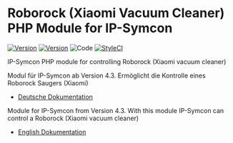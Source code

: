 Roborock (Xiaomi Vacuum Cleaner) PHP Module for IP-Symcon
===
[![Version](https://img.shields.io/badge/Symcon-PHPModule-red.svg)](https://www.symcon.de/service/dokumentation/entwicklerbereich/sdk-tools/sdk-php/)
[![Version](https://img.shields.io/badge/Symcon%20Version-%3E%205.1-green.svg)](https://www.symcon.de/service/dokumentation/installation/migration-v40-v41/)
![Code](https://img.shields.io/badge/Code-PHP-blue.svg)
[![StyleCI](https://github.styleci.io/repos/123504524/shield?branch=master)](https://github.styleci.io/repos/123504524)

IP-Symcon PHP module for controlling Roborock (Xiaomi vacuum cleaner)

Modul für IP-Symcon ab Version 4.3. Ermöglicht die Kontrolle eines Roborock Saugers (Xiaomi)

 - [Deutsche Dokumentation](docs/de/README.md "Deutsche Dokumentation")
 
Module for IP-Symcon from Version 4.3. With this module IP-Symcon can control a Roborock (Xiaomi vacuum cleaner)

 - [English Dokumentation](docs/en/README.md "English documentation") 